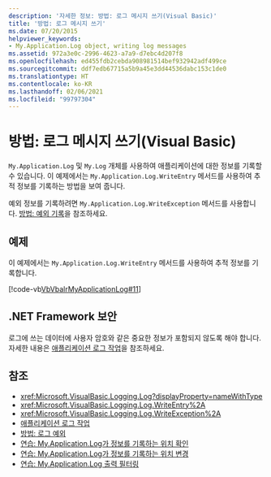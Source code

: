 ```yaml
---
description: '자세한 정보: 방법: 로그 메시지 쓰기(Visual Basic)'
title: '방법: 로그 메시지 쓰기'
ms.date: 07/20/2015
helpviewer_keywords:
- My.Application.Log object, writing log messages
ms.assetid: 972a3e0c-2996-4623-a7a9-d7ebc4d207f8
ms.openlocfilehash: ed455fdb2cebda908981514bef932942adf499ce
ms.sourcegitcommit: ddf7edb67715a5b9a45e3dd44536dabc153c1de0
ms.translationtype: HT
ms.contentlocale: ko-KR
ms.lasthandoff: 02/06/2021
ms.locfileid: "99797304"
---
```

# <a name="how-to-write-log-messages-visual-basic"></a>방법: 로그 메시지 쓰기(Visual Basic)

`My.Application.Log` 및 `My.Log` 개체를 사용하여 애플리케이션에 대한 정보를 기록할 수 있습니다. 이 예제에서는 `My.Application.Log.WriteEntry` 메서드를 사용하여 추적 정보를 기록하는 방법을 보여 줍니다.

예외 정보를 기록하려면 `My.Application.Log.WriteException` 메서드를 사용합니다. [방법: 예외 기록](how-to-log-exceptions.md)을 참조하세요.

## <a name="example"></a>예제

이 예제에서는 `My.Application.Log.WriteEntry` 메서드를 사용하여 추적 정보를 기록합니다.

[!code-vb[VbVbalrMyApplicationLog#11](~/samples/snippets/visualbasic/VS_Snippets_VBCSharp/VbVbalrMyApplicationLog/VB/Form1.vb#11)]

## <a name="net-framework-security"></a>.NET Framework 보안

로그에 쓰는 데이터에 사용자 암호와 같은 중요한 정보가 포함되지 않도록 해야 합니다. 자세한 내용은 [애플리케이션 로그 작업](working-with-application-logs.md)을 참조하세요.

## <a name="see-also"></a>참조

- <xref:Microsoft.VisualBasic.Logging.Log?displayProperty=nameWithType>
- <xref:Microsoft.VisualBasic.Logging.Log.WriteEntry%2A>
- <xref:Microsoft.VisualBasic.Logging.Log.WriteException%2A>
- [애플리케이션 로그 작업](working-with-application-logs.md)
- [방법: 로그 예외](how-to-log-exceptions.md)
- [연습: My.Application.Log가 정보를 기록하는 위치 확인](walkthrough-determining-where-my-application-log-writes-information.md)
- [연습: My.Application.Log가 정보를 기록하는 위치 변경](walkthrough-changing-where-my-application-log-writes-information.md)
- [연습: My.Application.Log 출력 필터링](walkthrough-filtering-my-application-log-output.md)
